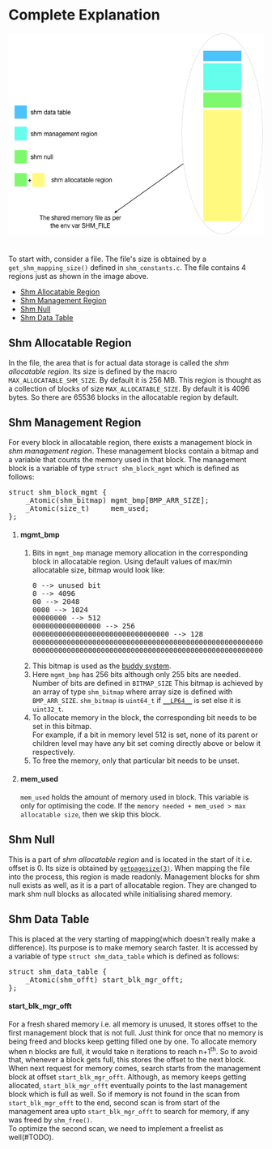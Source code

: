 <h1>Complete Explanation</h1>

<img src="shared_memory.png" alt="shared memory file structure" width="600" height="400"><br><br><br>
To start with, consider a file. The file's size is obtained by a <code>get_shm_mapping_size()</code> defined in
<code>shm_constants.c</code>. The file contains 4 regions just as shown in the image above.

<ul>
	<li>
		<a href="https://github.com/MihirLuthra/shm_alloc/blob/master/docs/source_code_explanation.md#shm-allocatable-region">
			Shm Allocatable Region
		</a>
	</li>
	<li>
		<a href="https://github.com/MihirLuthra/shm_alloc/blob/master/docs/source_code_explanation.md#shm-management-region">
			Shm Management Region
		</a>
	</li>
	<li>
		<a href="https://github.com/MihirLuthra/shm_alloc/blob/master/docs/source_code_explanation.md#shm-null">
			Shm Null
		</a>
	</li>
	<li>
		<a href="https://github.com/MihirLuthra/shm_alloc/blob/master/docs/source_code_explanation.md#shm-data-table">
			Shm Data Table
		</a>
	</li>
</ul>

<h2>Shm Allocatable Region</h2>
In the file, the area that is for actual data storage is called the <em>shm allocatable region</em>. Its size is
defined by the macro <code>MAX_ALLOCATABLE_SHM_SIZE</code>. By default it is 256 MB. This region is thought as a collection
of blocks of size <code>MAX_ALLOCATABLE_SIZE</code>. By default it is 4096 bytes. So there are 65536 blocks in the allocatable
region by default.

<h2>Shm Management Region</h2>
For every block in allocatable region, there exists a management block in <em>shm management region</em>. These management
blocks contain a bitmap and a variable that counts the memory used in that block. The management block is a variable of
type <code>struct shm_block_mgmt</code> which is defined as follows:

<pre>
struct shm_block_mgmt {
    _Atomic(shm_bitmap) mgmt_bmp[BMP_ARR_SIZE];
    _Atomic(size_t)     mem_used;
};
</pre>

<ol>
	<li>
		<h4>mgmt_bmp</h4>
			<ol>
				<li>
				Bits in <code>mgmt_bmp</code> manage memory allocation in the corresponding block in allocatable region. 
				Using default values of max/min allocatable size, bitmap would look like:
<pre>
0 --> unused bit
0 --> 4096 
00 --> 2048 
0000 --> 1024 
00000000 --> 512 
0000000000000000 --> 256 
00000000000000000000000000000000 --> 128 
0000000000000000000000000000000000000000000000000000000000000000 --> 64 
00000000000000000000000000000000000000000000000000000000000000000000000000000000000000000000000000000000000000000000000000000000 --> 32 
</pre>
				</li>
				<li>
					This bitmap is used as the <a href="https://en.wikipedia.org/wiki/Buddy_memory_allocation">buddy system</a>.
				</li>
				<li>
					Here <code>mgmt_bmp</code> has 256 bits although only 255 bits are needed. Number of bits are defined in <code>BITMAP_SIZE</code>
					This bitmap is achieved by an array of type <code>shm_bitmap</code> where array size is defined with <code>BMP_ARR_SIZE</code>.
					<code>shm_bitmap</code> is <code>uint64_t</code> if <a href="https://gcc.gnu.org/onlinedocs/cpp/Common-Predefined-Macros.html">
					<code>__LP64__</code></a> is set else it is <code>uint32_t</code>.<br>
				</li>
				<li>
					To allocate memory in the block, the corresponding bit needs to be set in this bitmap.<br>
					For example, if a bit in memory level 512 is set, none of its parent or children level may have any bit set coming directly
					above or below it respectively.<br>
				</li>
				<li>
					To free the memory, only that particular bit needs to be unset.
				</li>
			</ol>
	</li>
	<li>
<h4>mem_used</h4>
	<code>mem_used</code> holds the amount of memory used in block. This variable is only for optimising the code. If the 
	<code>memory needed + mem_used > max allocatable size</code>, then we skip this block.
	</li>
</ol>

<h2>Shm Null</h2>

This is a part of <em>shm allocatable region</em> and is located in the start of it i.e. offset is 0. Its size is obtained by 
<a href="https://www.freebsd.org/cgi/man.cgi?sektion=3&query=getpagesize"><code>getpagesize(3)</code></a>. When mapping
the file into the process, this region is made readonly. Management blocks for shm null exists as well, as it is a part of
allocatable region. They are changed to mark shm null blocks as allocated while initialising shared memory.

<h2>Shm Data Table</h2>

This is placed at the very starting of mapping(which doesn't really make a difference). Its purpose is to make memory
search faster. It is accessed by a variable of type <code>struct shm_data_table</code> which is defined as follows:

<pre>
struct shm_data_table {
    _Atomic(shm_offt) start_blk_mgr_offt;
};
</pre>

<h4>start_blk_mgr_offt</h4>
	For a fresh shared memory i.e. all memory is unused, It stores offset to the first management block that is not full.
	Just think for once that no memory is being freed and blocks keep getting filled one by one. To allocate memory
	when n blocks are full, it would take n iterations to reach n+1<sup>th</sup>. So to avoid that, whenever a block
	gets full, this stores the offset to the next block. When next request for memory comes, search starts from
	the management block at offset <code>start_blk_mgr_offt</code>. Although, as memory keeps getting allocated,
	<code>start_blk_mgr_offt</code> eventually points to the last management block which is full as well.
	So if memory is not found in the scan from <code>start_blk_mgr_offt</code> to the end, second scan is from
	start of the management area upto <code>start_blk_mgr_offt</code> to search for memory, if any was freed by
	<code>shm_free()</code>.<br>
	To optimize the second scan, we need to implement a freelist as well(#TODO).
	
